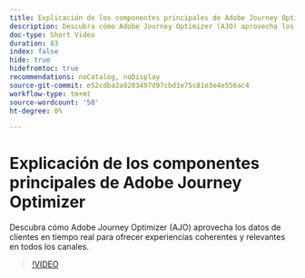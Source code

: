 ```yaml
---
title: Explicación de los componentes principales de Adobe Journey Optimizer
description: Descubra cómo Adobe Journey Optimizer (AJO) aprovecha los datos de clientes en tiempo real para ofrecer experiencias coherentes y relevantes en todos los canales.
doc-type: Short Video
duration: 83
index: false
hide: true
hidefromtoc: true
recommendations: noCatalog, noDisplay
source-git-commit: e52cdba2a9203497d97cbd1e75c81e3e4e556ac4
workflow-type: tm+mt
source-wordcount: '50'
ht-degree: 0%

---
```



# Explicación de los componentes principales de Adobe Journey Optimizer

Descubra cómo Adobe Journey Optimizer (AJO) aprovecha los datos de clientes en tiempo real para ofrecer experiencias coherentes y relevantes en todos los canales.

<!-- 62_S522_3442522_82_understanding-the-core-of-adobe-journey-optimizer -->
>[!VIDEO](https://video.tv.adobe.com/v/3458249/?learn=on&enablevpops=true)
